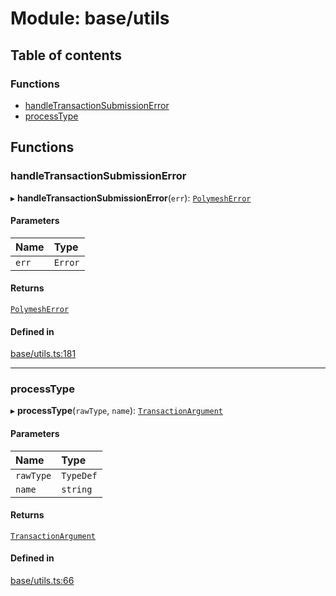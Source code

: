 # Module: base/utils

## Table of contents

### Functions

- [handleTransactionSubmissionError](../wiki/base.utils#handletransactionsubmissionerror)
- [processType](../wiki/base.utils#processtype)

## Functions

### handleTransactionSubmissionError

▸ **handleTransactionSubmissionError**(`err`): [`PolymeshError`](../wiki/base.PolymeshError.PolymeshError)

#### Parameters

| Name | Type |
| :------ | :------ |
| `err` | `Error` |

#### Returns

[`PolymeshError`](../wiki/base.PolymeshError.PolymeshError)

#### Defined in

[base/utils.ts:181](https://github.com/PolymeshAssociation/polymesh-sdk/blob/9a8715021/src/base/utils.ts#L181)

___

### processType

▸ **processType**(`rawType`, `name`): [`TransactionArgument`](../wiki/base.types#transactionargument)

#### Parameters

| Name | Type |
| :------ | :------ |
| `rawType` | `TypeDef` |
| `name` | `string` |

#### Returns

[`TransactionArgument`](../wiki/base.types#transactionargument)

#### Defined in

[base/utils.ts:66](https://github.com/PolymeshAssociation/polymesh-sdk/blob/9a8715021/src/base/utils.ts#L66)
